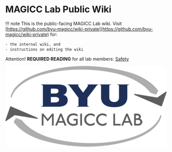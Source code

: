 # MAGICC Lab Public Wiki


!!! note
    This is the public-facing MAGICC Lab wiki. Visit [https://github.com/byu-magicc/wiki-private](https://github.com/byu-magicc/wiki-private) for:

    - the internal wiki, and
    - instructions on editing the wiki

Attention! **REQUIRED READING** for all lab members: [Safety](safety.md)

![](assets/logo.svg "MAGICC Lab")

